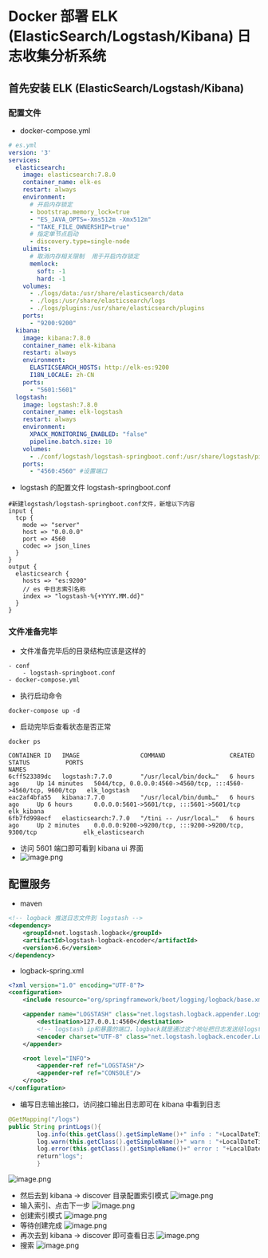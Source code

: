 # Docker 部署 ELK (ElasticSearch/Logstash/Kibana) 日志收集分析系统

## 首先安装 ELK (ElasticSearch/Logstash/Kibana)

### 配置文件

- docker-compose.yml

```yaml
# es.yml
version: '3'
services:
  elasticsearch:
    image: elasticsearch:7.8.0
    container_name: elk-es
    restart: always
    environment:
      # 开启内存锁定
      - bootstrap.memory_lock=true
      - "ES_JAVA_OPTS=-Xms512m -Xmx512m"
      - "TAKE_FILE_OWNERSHIP=true"
      # 指定单节点启动
      - discovery.type=single-node
    ulimits:
      # 取消内存相关限制  用于开启内存锁定
      memlock:
        soft: -1
        hard: -1
    volumes:
      - ./logs/data:/usr/share/elasticsearch/data
      - ./logs:/usr/share/elasticsearch/logs
      - ./logs/plugins:/usr/share/elasticsearch/plugins
    ports:
      - "9200:9200"
  kibana:
    image: kibana:7.8.0
    container_name: elk-kibana
    restart: always
    environment:
      ELASTICSEARCH_HOSTS: http://elk-es:9200
      I18N_LOCALE: zh-CN
    ports:
      - "5601:5601"
  logstash:
    image: logstash:7.8.0
    container_name: elk-logstash
    restart: always
    environment:
      XPACK_MONITORING_ENABLED: "false"
      pipeline.batch.size: 10
    volumes:
      - ./conf/logstash/logstash-springboot.conf:/usr/share/logstash/pipeline/logstash.conf
    ports:
      - "4560:4560" #设置端口

```

- logstash 的配置文件 logstash-springboot.conf

```
#新建logstash/logstash-springboot.conf文件，新增以下内容
input {
  tcp {
    mode => "server"
    host => "0.0.0.0"
    port => 4560
    codec => json_lines
  }
}
output {
  elasticsearch {
    hosts => "es:9200"
    // es 中日志索引名称
    index => "logstash-%{+YYYY.MM.dd}"
  }
}
```

### 文件准备完毕

- 文件准备完毕后的目录结构应该是这样的

```text
- conf
    - logstash-springboot.conf
- docker-compose.yml
```

- 执行启动命令

```shell
docker-compose up -d
```

- 启动完毕后查看状态是否正常

```shell
docker ps

CONTAINER ID   IMAGE                 COMMAND                  CREATED         STATUS          PORTS                                                           NAMES
6cff523389dc   logstash:7.7.0        "/usr/local/bin/dock…"   6 hours ago     Up 14 minutes   5044/tcp, 0.0.0.0:4560->4560/tcp, :::4560->4560/tcp, 9600/tcp   elk_logstash
eac2af4bfa55   kibana:7.7.0          "/usr/local/bin/dumb…"   6 hours ago     Up 6 hours      0.0.0.0:5601->5601/tcp, :::5601->5601/tcp                       elk_kibana
6fb7fd998ecf   elasticsearch:7.7.0   "/tini -- /usr/local…"   6 hours ago     Up 2 minutes    0.0.0.0:9200->9200/tcp, :::9200->9200/tcp, 9300/tcp             elk_elasticsearch
```

- 访问 5601 端口即可看到 kibana ui 界面
- ![image.png](http://tva1.sinaimg.cn/mw690/a760927bgy1gxx3r8wdpgj22yo1mm4qp.jpg)

## 配置服务

- maven

```xml
<!-- logback 推送日志文件到 logstash -->
<dependency>
    <groupId>net.logstash.logback</groupId>
    <artifactId>logstash-logback-encoder</artifactId>
    <version>6.6</version>
</dependency>
```

- logback-spring.xml

```xml
<?xml version="1.0" encoding="UTF-8"?>
<configuration>
    <include resource="org/springframework/boot/logging/logback/base.xml"/>

    <appender name="LOGSTASH" class="net.logstash.logback.appender.LogstashTcpSocketAppender">
        <destination>127.0.0.1:4560</destination>
        <!-- logstash ip和暴露的端口，logback就是通过这个地址把日志发送给logstash -->
        <encoder charset="UTF-8" class="net.logstash.logback.encoder.LogstashEncoder"/>
    </appender>

    <root level="INFO">
        <appender-ref ref="LOGSTASH"/>
        <appender-ref ref="CONSOLE"/>
    </root>
</configuration>
```

- 编写日志输出接口，访问接口输出日志即可在 kibana 中看到日志

```java
@GetMapping("/logs")
public String printLogs(){
        log.info(this.getClass().getSimpleName()+" info : "+LocalDateTime.now().getSecond());
        log.warn(this.getClass().getSimpleName()+" warn : "+LocalDateTime.now().getSecond());
        log.error(this.getClass().getSimpleName()+" error : "+LocalDateTime.now().getSecond());
        return"logs";
        }
```

![image.png](http://tva1.sinaimg.cn/mw690/a760927bgy1gxx3vog1vaj21wo0eyat4.jpg)

- 然后去到 kibana -> discover 目录配置索引模式
  ![image.png](http://tva1.sinaimg.cn/mw690/a760927bgy1gxx3wru4rlj22yo1mmh8s.jpg)
- 输入索引、点击下一步
  ![image.png](http://tva1.sinaimg.cn/mw690/a760927bgy1gxx3xn07dzj21uo0p8th8.jpg)
- 创建索引模式
  ![image.png](http://tva1.sinaimg.cn/mw690/a760927bgy1gxx3y3qnk9j21u60py47o.jpg)
- 等待创建完成
  ![image.png](http://tva1.sinaimg.cn/mw690/a760927bgy1gxx3yrts50j21tg0b8jug.jpg)
- 再次去到 kibana -> discover 即可查看日志
  ![image.png](http://tva1.sinaimg.cn/large/a760927bgy1gy3tgoxr6qj22xo1gsb29.jpg)
- 搜索
  ![image.png](http://tva1.sinaimg.cn/large/a760927bgy1gy3thga1yfj22xc1hg4qp.jpg)